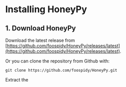 # Installing HoneyPy

## 1. Download HoneyPy

Download the latest release from [https://github.com/foospidy/HoneyPy/releases/latest](https://github.com/foospidy/HoneyPy/releases/latest).

Or you can clone the repository from Github with:

`git clone https://github.com/foospidy/HoneyPy.git`

Extract the 

